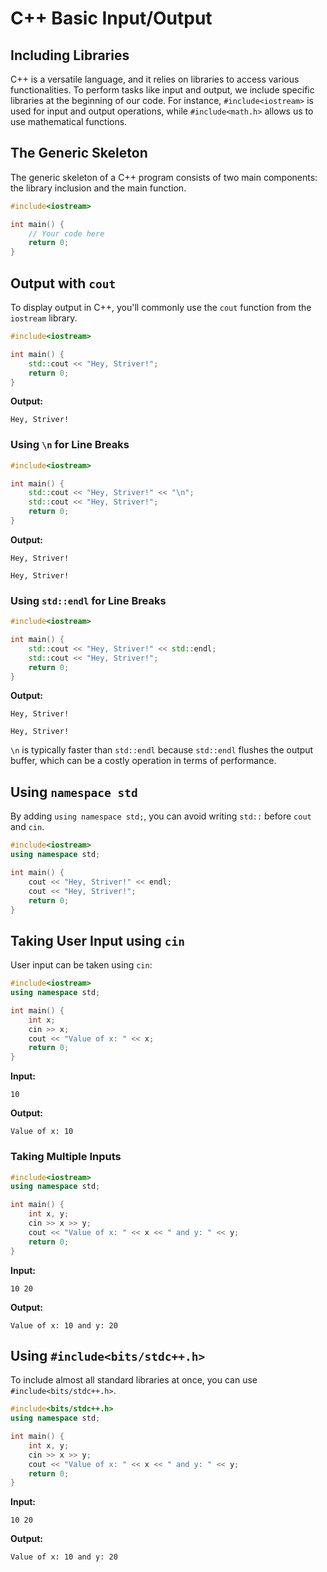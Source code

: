 # C++ Basic Input/Output

## Including Libraries
C++ is a versatile language, and it relies on libraries to access various functionalities. To perform tasks like input and output, we include specific libraries at the beginning of our code. For instance, `#include<iostream>` is used for input and output operations, while `#include<math.h>` allows us to use mathematical functions.

## The Generic Skeleton
The generic skeleton of a C++ program consists of two main components: the library inclusion and the main function.

```cpp
#include<iostream>

int main() {
    // Your code here
    return 0;
}
```

## Output with `cout`
To display output in C++, you'll commonly use the `cout` function from the `iostream` library. 

```cpp
#include<iostream>

int main() {
    std::cout << "Hey, Striver!";
    return 0;
}
```
**Output:**
```
Hey, Striver!
```

### Using `\n` for Line Breaks
```cpp
#include<iostream>

int main() {
    std::cout << "Hey, Striver!" << "\n";
    std::cout << "Hey, Striver!";
    return 0;
}
```
**Output:**
```
Hey, Striver!

Hey, Striver!
```

### Using `std::endl` for Line Breaks
```cpp
#include<iostream>

int main() {
    std::cout << "Hey, Striver!" << std::endl;
    std::cout << "Hey, Striver!";
    return 0;
}
```
**Output:**
```
Hey, Striver!

Hey, Striver!
```

`\n` is typically faster than `std::endl` because `std::endl` flushes the output buffer, which can be a costly operation in terms of performance.

## Using `namespace std`
By adding `using namespace std;`, you can avoid writing `std::` before `cout` and `cin`.

```cpp
#include<iostream>
using namespace std;

int main() {
    cout << "Hey, Striver!" << endl;
    cout << "Hey, Striver!";
    return 0;
}
```

## Taking User Input using `cin`
User input can be taken using `cin`:

```cpp
#include<iostream>
using namespace std;

int main() {
    int x;
    cin >> x;
    cout << "Value of x: " << x;
    return 0;
}
```
**Input:**
```
10
```
**Output:**
```
Value of x: 10
```

### Taking Multiple Inputs
```cpp
#include<iostream>
using namespace std;

int main() {
    int x, y;
    cin >> x >> y;
    cout << "Value of x: " << x << " and y: " << y;
    return 0;
}
```
**Input:**
```
10 20
```
**Output:**
```
Value of x: 10 and y: 20
```

## Using `#include<bits/stdc++.h>`
To include almost all standard libraries at once, you can use `#include<bits/stdc++.h>`. 

```cpp
#include<bits/stdc++.h>
using namespace std;

int main() {
    int x, y;
    cin >> x >> y;
    cout << "Value of x: " << x << " and y: " << y;
    return 0;
}
```
**Input:**
```
10 20
```
**Output:**
```
Value of x: 10 and y: 20
```


